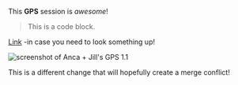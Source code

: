 This **GPS** session is *awesome*! 

>This is a code block.

[Link](www.google.com) -in case you need to look something up! 

![screenshot of Anca + Jill's GPS 1.1](http://screencast.com/t/CocnJfky)

This is a different change that will hopefully create a merge conflict! 